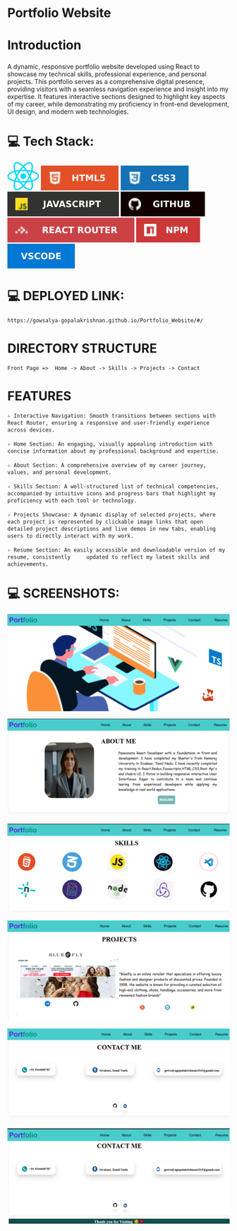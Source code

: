# Portfolio Website

# Introduction
   ###  
   A dynamic, responsive portfolio website developed using React to showcase 
   my technical skills, professional experience, and personal projects. This portfolio serves as a comprehensive digital presence, providing visitors with a seamless navigation experience and insight into my expertise. It features interactive sections designed to highlight key aspects of my career, while demonstrating my proficiency in front-end development, UI design, and modern web technologies.

# 💻 Tech Stack:

![src](./src/assets/react.svg)
![src](./src/assets/htmlgithub.svg) 
![src](./src/assets/cssgithub.svg)
![src](./src/assets/javascriptgithub.svg)
![src](./src/assets/githubgithub.svg)
![src](./src/assets/reactroutergithub.svg)
![src](./src/assets/npmgithub.svg)
![src](./src/assets/vscodegithub.svg)




# 💻 DEPLOYED LINK:
    https://gowsalya-gopalakrishnan.github.io/Portfolio_Website/#/

# DIRECTORY STRUCTURE

    Front Page =>  Home -> About -> Skills -> Projects -> Contact

# FEATURES
    ✧ Interactive Navigation: Smooth transitions between sections with React Router, ensuring a responsive and user-friendly experience across devices.
    
    ✧ Home Section: An engaging, visually appealing introduction with concise information about my professional background and expertise.
    
    ✧ About Section: A comprehensive overview of my career journey, values, and personal development.
    
    ✧ Skills Section: A well-structured list of technical competencies, accompanied by intuitive icons and progress bars that highlight my proficiency with each tool or technology.
    
    ✧ Projects Showcase: A dynamic display of selected projects, where each project is represented by clickable image links that open detailed project descriptions and live demos in new tabs, enabling users to directly interact with my work.
    
    ✧ Resume Section: An easily accessible and downloadable version of my resume, consistently     updated to reflect my latest skills and achievements.

# 💻 SCREENSHOTS:

![src](./src/assets/Homepage1.png)

![src](./src/assets/Aboutme1.png)

![src](./src/assets/Skills1.png)

![src](./src/assets/Projects1.png)

![src](./src/assets/Contact1.png)

![src](./src/assets/Footer1.png)







